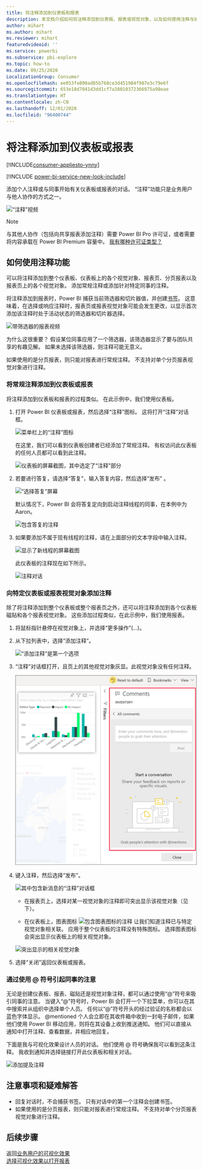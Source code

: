 ```yaml
---
title: 将注释添加到仪表板和报表
description: 本文档介绍如何将注释添加到仪表板、报表或视觉对象，以及如何使用注释与协作者进行对话。
author: mihart
ms.author: mihart
ms.reviewer: mihart
featuredvideoid: ''
ms.service: powerbi
ms.subservice: pbi-explore
ms.topic: how-to
ms.date: 09/25/2020
LocalizationGroup: Consumer
ms.openlocfilehash: ee053fe000ad85b768ce3d451984f987e3c79e6f
ms.sourcegitcommit: 653e18d7041d3dd1cf7a38010372366975a98eae
ms.translationtype: HT
ms.contentlocale: zh-CN
ms.lasthandoff: 12/01/2020
ms.locfileid: "96400744"
---
```

# <a name="add-comments-to-a-dashboard-or-report"></a>将注释添加到仪表板或报表

[!INCLUDE[consumer-appliesto-ynny](../includes/consumer-appliesto-ynny.md)]

[!INCLUDE [power-bi-service-new-look-include](../includes/power-bi-service-new-look-include.md)]

添加个人注释或与同事开始有关仪表板或报表的对话。 “注释”功能只是业务用户与他人协作的方式之一。 

![“注释”视频](media/end-user-comment/comment.gif)

> [!NOTE]
> 与其他人协作（包括向共享报表添加注释）需要 Power BI Pro 许可证，或者需要将内容承载在 Power BI Premium 容量中。 [我有哪种许可证类型？](end-user-license.md)

## <a name="how-to-use-the-comments-feature"></a>如何使用注释功能
可以将注释添加到整个仪表板、仪表板上的各个视觉对象、报表页、分页报表以及报表页上的各个视觉对象。 添加常规注释或添加针对特定同事的注释。  

将注释添加到报表时，Power BI 捕获当前筛选器和切片器值，并创建[书签](end-user-bookmarks.md)。 这意味着，在选择或响应注释时，报表页或报表视觉对象可能会发生更改，以显示首次添加该注释时处于活动状态的筛选器和切片器选择。  

![带筛选器的报表视频](media/end-user-comment/power-bi-comment.gif)

为什么这很重要？ 假设某位同事应用了一个筛选器，该筛选器显示了要与团队共享的有趣见解。 如果未选择该筛选器，则注释可能无意义。

如果使用的是分页报表，则只能对报表进行常规注释。  不支持对单个分页报表视觉对象进行注释。

### <a name="add-a-general-comment-to-a-dashboard-or-report"></a>将常规注释添加到仪表板或报表
将注释添加到仪表板和报表的过程类似。  在此示例中，我们使用仪表板。 

1. 打开 Power BI 仪表板或报表，然后选择“注释”图标。 这将打开“注释”对话框。

    ![菜单栏上的“注释”图标](media/end-user-comment/power-bi-comment-icon.png)

    在这里，我们可以看到仪表板创建者已经添加了常规注释。  有权访问此仪表板的任何人员都可以看到此注释。

    ![仪表板的屏幕截图，其中选定了“注释”部分](media/end-user-comment/power-bi-first-comments.png)

2. 若要进行答复，请选择“答复”，输入答复内容，然后选择“发布” 。  

    ![“选择答复”屏幕](media/end-user-comment/power-bi-comments-reply.png)

    默认情况下，Power BI 会将答复定向到启动注释线程的同事，在本例中为 Aaron。 

    ![包含答复的注释](media/end-user-comment/power-bi-respond.png)

 3. 如果要添加不属于现有线程的注释，请在上面部分的文本字段中输入注释。

    ![显示了新线程的屏幕截图](media/end-user-comment/power-bi-new-commenting.png)

    此仪表板的注释现在如下所示。

    ![注释对话](media/end-user-comment/power-bi-conversation.png)

### <a name="add-a-comment-to-a-specific-dashboard-or-report-visual"></a>向特定仪表板或报表视觉对象添加注释
除了将注释添加到整个仪表板或整个报表页之外，还可以将注释添加到各个仪表板磁贴和各个报表视觉对象。 这些添加过程类似，在此示例中，我们使用报表。

1. 将鼠标指针悬停在视觉对象上，并选择“更多操作”(…)。    
2. 从下拉列表中，选择“添加注释”。

    ![“添加注释”是第一个选项](media/end-user-comment/power-bi-comment-reports.png)  

3.  “注释”对话框打开，且页上的其他视觉对象灰显。此视觉对象没有任何注释。 

    ![选定视觉对象的屏幕截图，其中打开了“注释”对话框](media/end-user-comment/power-bi-comments-column.png)  

4. 键入注释，然后选择“发布”。

    ![其中包含新消息的“注释”对话框](media/end-user-comment/power-bi-comment-spikes.png)  

    - 在报表页上，选择对某一视觉对象的注释即可突出显示该视觉对象（见下）。

    - 在仪表板上，图表图标 ![包含图表图标的注释](media/end-user-comment/power-bi-comment-chart-icon.png) 让我们知道注释已与特定视觉对象相关联。 应用于整个仪表板的注释没有特殊图标。 选择图表图标会突出显示仪表板上的相关视觉对象。
    

    ![突出显示的相关视觉对象](media/end-user-comment/power-bi-highlights.png)

5. 选择“关闭”返回仪表板或报表。

### <a name="get-your-colleagues-attention-by-using-the--sign"></a>通过使用 @ 符号引起同事的注意
无论是创建仪表板、报表、磁贴还是视觉对象注释，都可以通过使用“\@”符号来吸引同事的注意。  当键入“\@”符号时，Power BI 会打开一个下拉菜单，你可以在其中搜索并从组织中选择单个人员。 任何以“\@”符号开头的经过验证的名称都会以蓝色字体显示。 @mentioned 个人会立即在其收件箱中收到一封电子邮件，如果他们使用 Power BI 移动应用，则将在其设备上收到推送通知。 他们可以直接从通知中打开注释、查看数据，并相应地回复。

下面是我与可视化效果设计人员的对话。 他们使用 @ 符号确保我可以看到这条注释。 我收到通知并选择链接打开此仪表板和相关对话。  

![添加提及注释](media/end-user-comment/power-bi-comment-conversation.png)  

## <a name="considerations-and-troubleshooting"></a>注意事项和疑难解答

- 回复对话时，不会捕获书签。 只有对话中的第一个注释会创建书签。
- 如果使用的是分页报表，则只能对报表进行常规注释。  不支持对单个分页报表视觉对象进行注释。

## <a name="next-steps"></a>后续步骤
返回[业务用户的可视化效果](end-user-visualizations.md)    
[选择可视化效果以打开报表](end-user-report-open.md)
